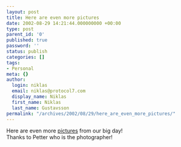 ```yaml
---
layout: post
title: Here are even more pictures
date: 2002-08-29 14:21:44.000000000 +00:00
type: post
parent_id: '0'
published: true
password: ''
status: publish
categories: []
tags:
- Personal
meta: {}
author:
  login: niklas
  email: niklas@protocol7.com
  display_name: Niklas
  first_name: Niklas
  last_name: Gustavsson
permalink: "/archives/2002/08/29/here_are_even_more_pictures/"
---
```

Here are even more [pictures](http://www.e-familjen.com/bilder/eva_niklas/index.shtml) from our big day!  
Thanks to Petter who is the photographer!

